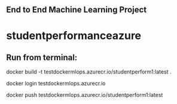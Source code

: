 ## End to End Machine Learning Project

# studentperformanceazure

## Run from terminal:

docker build -t testdockermlops.azurecr.io/studentperform1:latest .

docker login testdockermlops.azurecr.io

docker push testdockermlops.azurecr.io/studentperform1:latest
